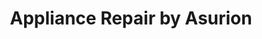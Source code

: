 ---
title: "Appliance Repair by Asurion"
url: /columbus/appliance-repair-by-asurion/
shop: appliance
---